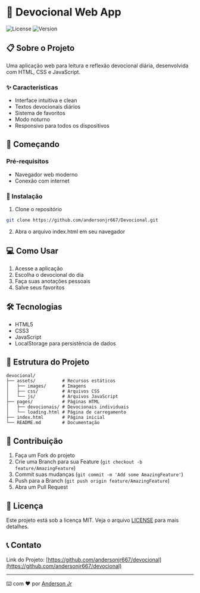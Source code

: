 # 📖 Devocional Web App

![License](https://img.shields.io/badge/license-MIT-blue.svg)
![Version](https://img.shields.io/badge/version-1.0.0-green.svg)

## 📋 Sobre o Projeto

Uma aplicação web para leitura e reflexão devocional diária, desenvolvida com HTML, CSS e JavaScript.

### ✨ Características

- Interface intuitiva e clean
- Textos devocionais diários
- Sistema de favoritos
- Modo noturno
- Responsivo para todos os dispositivos

## 🚀 Começando

### Pré-requisitos

- Navegador web moderno
- Conexão com internet

### 🔧 Instalação

1. Clone o repositório
```bash
git clone https://github.com/andersonjr667/Devocional.git
```

2. Abra o arquivo index.html em seu navegador

## 💻 Como Usar

1. Acesse a aplicação
2. Escolha o devocional do dia
3. Faça suas anotações pessoais
4. Salve seus favoritos

## 🛠️ Tecnologias

- HTML5
- CSS3
- JavaScript
- LocalStorage para persistência de dados

## 📁 Estrutura do Projeto

```
devocional/
├── assets/          # Recursos estáticos
│   ├── images/      # Imagens
│   ├── css/         # Arquivos CSS
│   └── js/          # Arquivos JavaScript
├── pages/           # Páginas HTML
│   ├── devocionais/ # Devocionais individuais
│   └── loading.html # Página de carregamento
├── index.html       # Página inicial
└── README.md        # Documentação
```

## 👥 Contribuição

1. Faça um Fork do projeto
2. Crie uma Branch para sua Feature (`git checkout -b feature/AmazingFeature`)
3. Commit suas mudanças (`git commit -m 'Add some AmazingFeature'`)
4. Push para a Branch (`git push origin feature/AmazingFeature`)
5. Abra um Pull Request

## 📄 Licença

Este projeto está sob a licença MIT. Veja o arquivo [LICENSE](LICENSE) para mais detalhes.

## 📞 Contato

Link do Projeto: [https://github.com/andersonjr667/devocional](https://github.com/andersonjr667/devocional)

---
⌨️ com ❤️ por [Anderson Jr](https://github.com/andersonjr667)
